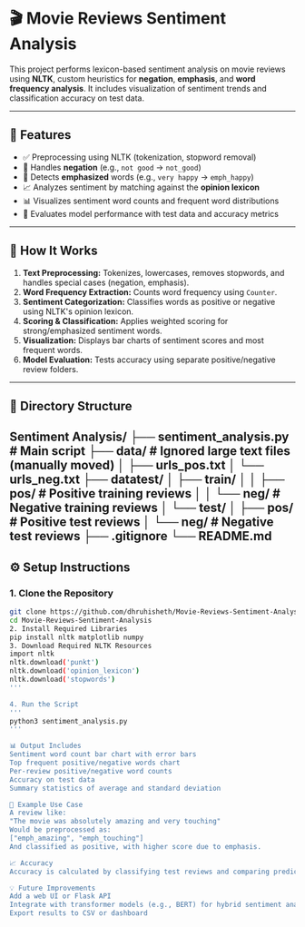 # 🎬 Movie Reviews Sentiment Analysis

This project performs lexicon-based sentiment analysis on movie reviews using **NLTK**, custom heuristics for **negation**, **emphasis**, and **word frequency analysis**. It includes visualization of sentiment trends and classification accuracy on test data.

---

## 📌 Features

- ✅ Preprocessing using NLTK (tokenization, stopword removal)
- 🔁 Handles **negation** (e.g., `not good` → `not_good`)
- 📢 Detects **emphasized** words (e.g., `very happy` → `emph_happy`)
- 📈 Analyzes sentiment by matching against the **opinion lexicon**
- 📊 Visualizes sentiment word counts and frequent word distributions
- 🧪 Evaluates model performance with test data and accuracy metrics

---

## 🧠 How It Works

1. **Text Preprocessing:** Tokenizes, lowercases, removes stopwords, and handles special cases (negation, emphasis).
2. **Word Frequency Extraction:** Counts word frequency using `Counter`.
3. **Sentiment Categorization:** Classifies words as positive or negative using NLTK's opinion lexicon.
4. **Scoring & Classification:** Applies weighted scoring for strong/emphasized sentiment words.
5. **Visualization:** Displays bar charts of sentiment scores and most frequent words.
6. **Model Evaluation:** Tests accuracy using separate positive/negative review folders.

---

## 📁 Directory Structure

Sentiment Analysis/
├── sentiment_analysis.py # Main script
├── data/ # Ignored large text files (manually moved)
│ ├── urls_pos.txt
│ └── urls_neg.txt
├── datatest/
│ ├── train/
│ │ ├── pos/ # Positive training reviews
│ │ └── neg/ # Negative training reviews
│ └── test/
│ ├── pos/ # Positive test reviews
│ └── neg/ # Negative test reviews
├── .gitignore
└── README.md
---

## ⚙️ Setup Instructions

### 1. Clone the Repository
```bash
git clone https://github.com/dhruhisheth/Movie-Reviews-Sentiment-Analysis.git
cd Movie-Reviews-Sentiment-Analysis
2. Install Required Libraries
pip install nltk matplotlib numpy
3. Download Required NLTK Resources
import nltk
nltk.download('punkt')
nltk.download('opinion_lexicon')
nltk.download('stopwords')
'''

4. Run the Script
'''
python3 sentiment_analysis.py
'''

📊 Output Includes
Sentiment word count bar chart with error bars
Top frequent positive/negative words chart
Per-review positive/negative word counts
Accuracy on test data
Summary statistics of average and standard deviation

🧪 Example Use Case
A review like:
"The movie was absolutely amazing and very touching"
Would be preprocessed as:
["emph_amazing", "emph_touching"]
And classified as positive, with higher score due to emphasis.

📈 Accuracy
Accuracy is calculated by classifying test reviews and comparing predictions against ground truth labels (pos and neg folders). Final result is printed at the end of the script.

💡 Future Improvements
Add a web UI or Flask API
Integrate with transformer models (e.g., BERT) for hybrid sentiment analysis
Export results to CSV or dashboard



